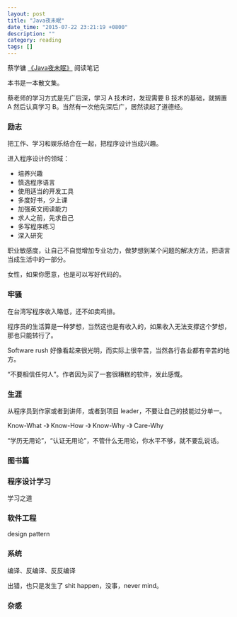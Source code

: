 ```yaml
---
layout: post
title: "Java夜未眠"
date_time: "2015-07-22 23:21:19 +0800"
description: ""
category: reading
tags: []
---
```


蔡学镛 [《Java夜未眠》](http://book.douban.com/subject/1106248/) 阅读笔记

本书是一本散文集。

蔡老师的学习方式是先广后深，学习 A 技术时，发现需要 B 技术的基础，就搁置 A 然后认真学习 B。当然有一次他先深后广，居然读起了道德经。

### 励志

把工作、学习和娱乐结合在一起，把程序设计当成兴趣。

进入程序设计的领域：

- 培养兴趣
- 慎选程序语言
- 使用适当的开发工具
- 多度好书，少上课
- 加强英文阅读能力
- 求人之前，先求自己
- 多写程序练习
- 深入研究

职业敏感度，让自己不自觉增加专业功力，做梦想到某个问题的解决方法，把语言当成生活中的一部分。

女性，如果你愿意，也是可以写好代码的。

### 牢骚

在台湾写程序收入略低，还不如卖鸡排。

程序员的生活算是一种梦想，当然这也是有收入的，如果收入无法支撑这个梦想，那也只能转行了。

Software rush 好像看起来很光明，而实际上很辛苦，当然各行各业都有辛苦的地方。

“不要相信任何人”。作者因为买了一套很糟糕的软件，发此感慨。

### 生涯

从程序员到作家或者到讲师，或者到项目 leader，不要让自己的技能过分单一。

Know-What -》 Know-How -》 Know-Why -》 Care-Why

“学历无用论”，“认证无用论”，不管什么无用论，你水平不够，就不要乱说话。

### 图书篇


### 程序设计学习

学习之道

### 软件工程

design pattern

### 系统

编译、反编译、反反编译

出错，也只是发生了 shit happen，没事，never mind。

### 杂感
